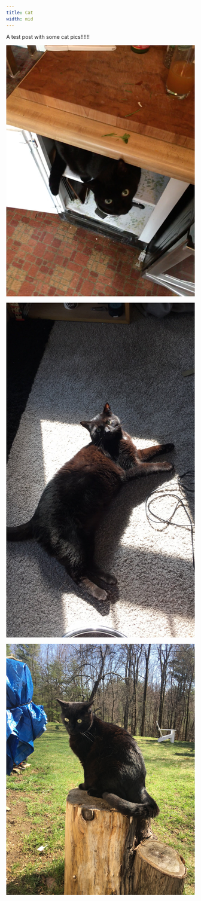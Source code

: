 ```yaml
---
title: Cat
width: mid
---
```

A test post with some cat pics!!!!!!

![cat 1](/assets/img/posts/cat/IMG_3374.jpg)

![cat 1](/assets/img/posts/cat/IMG_3636.jpg)

![cat 1](/assets/img/posts/cat/IMG_3756.jpg)
